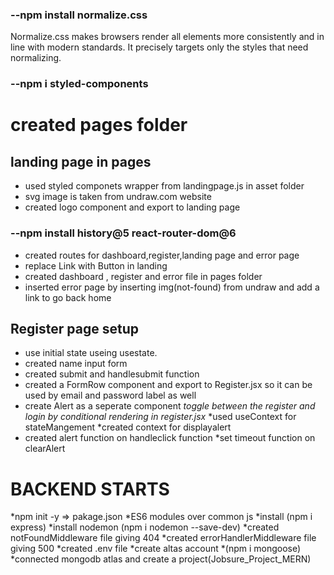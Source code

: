 ### --npm install normalize.css

Normalize.css makes browsers render all elements more consistently and in line with modern standards. It precisely targets only the styles that need normalizing.

### --npm i styled-components

# created pages folder

## landing page in pages

* used styled componets wrapper from landingpage.js in asset folder
* svg image is taken from undraw.com website
* created logo component and export to landing page

### --npm install history@5 react-router-dom@6

* created routes for dashboard,register,landing page and error page
* replace Link with Button in landing
* created dashboard , register and error file in pages folder
* inserted error page by inserting img(not-found) from undraw and add a link to go back home

## Register page setup
* use initial state useing usestate.
* created name input form
* created submit and handlesubmit function
* created a FormRow component and export to Register.jsx so it can be used by email and password label as well
* create Alert as a seperate component
*toggle between the register and login by conditional rendering in register.jsx*
*used useContext for stateMangement
*created context for displayalert
* created alert function on handleclick function
*set timeout function on clearAlert

# BACKEND STARTS
*npm init -y => pakage.json
*ES6 modules over common js
*install (npm i express)
*install nodemon (npm i nodemon --save-dev)
*created notFoundMiddleware file giving 404
*created errorHandlerMiddleware file giving 500
*created .env file
*create altas account
*(npm i mongoose)
*connected mongodb atlas and create a project(Jobsure_Project_MERN)


